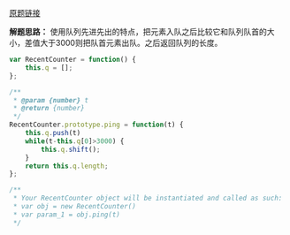 [原题链接](https://leetcode-cn.com/problems/number-of-recent-calls/)

**解题思路：**
使用队列先进先出的特点，把元素入队之后比较它和队列队首的大小，差值大于3000则把队首元素出队。之后返回队列的长度。
```js
var RecentCounter = function() {
    this.q = [];
};

/** 
 * @param {number} t
 * @return {number}
 */
RecentCounter.prototype.ping = function(t) {
    this.q.push(t)
    while(t-this.q[0]>3000) {
        this.q.shift();
    }
    return this.q.length;
};

/**
 * Your RecentCounter object will be instantiated and called as such:
 * var obj = new RecentCounter()
 * var param_1 = obj.ping(t)
 */
```
